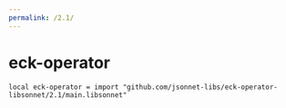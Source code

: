 ```yaml
---
permalink: /2.1/
---
```


# eck-operator

```jsonnet
local eck-operator = import "github.com/jsonnet-libs/eck-operator-libsonnet/2.1/main.libsonnet"
```


